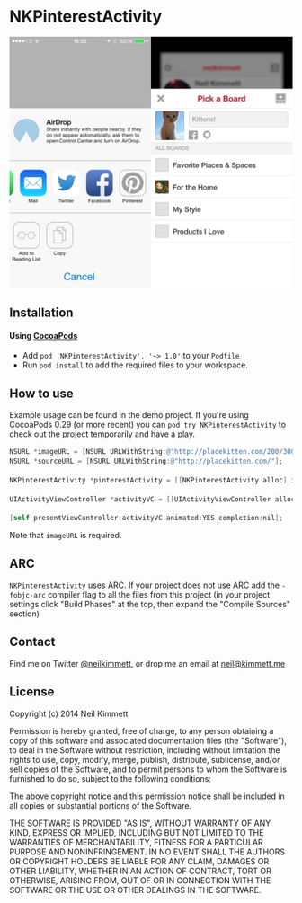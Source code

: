NKPinterestActivity
===================

![UIActivityViewController](https://github.com/neilkimmett/NKPinterestActivity/raw/master/Screenshots/both.jpg)

## Installation

#### Using [CocoaPods](http://cocoapods.org/)
* Add `pod 'NKPinterestActivity', '~> 1.0'` to your `Podfile`
* Run `pod install` to add the required files to your workspace.

## How to use

Example usage can be found in the demo project. If you're using CocoaPods 0.29 (or more recent) you can `pod try NKPinterestActivity` to check out the project temporarily and have a play.

``` objective-c
NSURL *imageURL = [NSURL URLWithString:@"http://placekitten.com/200/300"];
NSURL *sourceURL = [NSURL URLWithString:@"http://placekitten.com/"];

NKPinterestActivity *pinterestActivity = [[NKPinterestActivity alloc] initWithClientId:@"YOURCLIENTIDHERE" imageURL:imageURL];

UIActivityViewController *activityVC = [[UIActivityViewController alloc] initWithActivityItems:@[sourceURL, @"Look at the lovely kittens!"]
                                                                         applicationActivities:@[pinterestActivity]];
[self presentViewController:activityVC animated:YES completion:nil];
```

Note that `imageURL` is required.

## ARC
`NKPinterestActivity` uses ARC. If your project does not use ARC add the `-fobjc-arc` compiler flag to all the files from this project (in your project settings click "Build Phases" at the top, then expand the "Compile Sources" section)

## Contact

Find me on Twitter [@neilkimmett](http://www.twitter.com/neilkimmett), or drop me an email at [neil@kimmett.me](neil@kimmett.me)

## License

Copyright (c) 2014 Neil Kimmett

Permission is hereby granted, free of charge, to any person obtaining a copy of this software and associated documentation files (the "Software"), to deal in the Software without restriction, including without limitation the rights to use, copy, modify, merge, publish, distribute, sublicense, and/or sell copies of the Software, and to permit persons to whom the Software is furnished to do so, subject to the following conditions:

The above copyright notice and this permission notice shall be included in all copies or substantial portions of the Software.

THE SOFTWARE IS PROVIDED "AS IS", WITHOUT WARRANTY OF ANY KIND, EXPRESS OR IMPLIED, INCLUDING BUT NOT LIMITED TO THE WARRANTIES OF MERCHANTABILITY, FITNESS FOR A PARTICULAR PURPOSE AND NONINFRINGEMENT. IN NO EVENT SHALL THE AUTHORS OR COPYRIGHT HOLDERS BE LIABLE FOR ANY CLAIM, DAMAGES OR OTHER LIABILITY, WHETHER IN AN ACTION OF CONTRACT, TORT OR OTHERWISE, ARISING FROM, OUT OF OR IN CONNECTION WITH THE SOFTWARE OR THE USE OR OTHER DEALINGS IN THE SOFTWARE.
